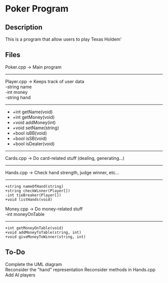 Poker Program
=============

Description
-----------
This is a program that allow users to play Texas Holdem'

Files
-----
Poker.cpp		-> Main program  
* * *

Player.cpp		-> Keeps track of user data  
	-string name  
	-int money  
	-string hand  
* * *
*   +int getName(void)  
*   +int getMoney(void)  
*   +void addMoney(int)  
*   +void setName(string)  
*   +bool isBB(void)  
*   +bool isSB(void)  
*   +bool isDealer(void)  
* * *

Cards.cpp		-> Do card-related stuff (dealing, generating...)  
* * *

Hands.cpp		-> Check hand strength, judge winner, etc...  
* * *
	+string nameOfHand(string)
	+string checkWinner(Player[])
	-int tieBreaker(Player[])  
	+void listHands(void)  

Money.cpp		-> Do money-related stuff  
	-int moneyOnTable  
* * *
	+int getMoneyOnTable(void)  
	+void addMoneyToTable(string, int)  
	+void giveMoneyToWinner(string, int)  

To-Do
-----
Complete the UML diagram  
Reconsider the "hand" representation
Reconsider methods in Hands.cpp  
Add AI players  
